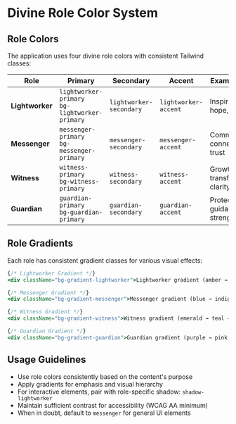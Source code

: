 # Divine Role Color System

## Role Colors

The application uses four divine role colors with consistent Tailwind classes:

| Role | Primary | Secondary | Accent | Example Usage |
|------|---------|-----------|--------|--------------|
| **Lightworker** | `lightworker-primary` <br> `bg-lightworker-primary` | `lightworker-secondary` | `lightworker-accent` | Inspiration, hope, warmth |
| **Messenger** | `messenger-primary` <br> `bg-messenger-primary` | `messenger-secondary` | `messenger-accent` | Communication, connection, trust |
| **Witness** | `witness-primary` <br> `bg-witness-primary` | `witness-secondary` | `witness-accent` | Growth, transformation, clarity |
| **Guardian** | `guardian-primary` <br> `bg-guardian-primary` | `guardian-secondary` | `guardian-accent` | Protection, guidance, strength |

## Role Gradients

Each role has consistent gradient classes for various visual effects:

```jsx
{/* Lightworker Gradient */}
<div className="bg-gradient-lightworker">Lightworker gradient (amber → orange → yellow)</div>

{/* Messenger Gradient */}
<div className="bg-gradient-messenger">Messenger gradient (blue → indigo → purple)</div>

{/* Witness Gradient */}
<div className="bg-gradient-witness">Witness gradient (emerald → teal → cyan)</div>

{/* Guardian Gradient */}
<div className="bg-gradient-guardian">Guardian gradient (purple → pink → rose)</div>
```

## Usage Guidelines

- Use role colors consistently based on the content's purpose
- Apply gradients for emphasis and visual hierarchy
- For interactive elements, pair with role-specific shadow: `shadow-lightworker`
- Maintain sufficient contrast for accessibility (WCAG AA minimum)
- When in doubt, default to `messenger` for general UI elements 